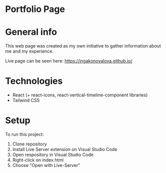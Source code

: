 # Portfolio Page
# General info
This web page was created as my own initiative to gather information about me and my experience.  

Live page can be seen here: https://ingakonovalova.github.io/

# Technologies
* React (+ react-icons, react-vertical-timeline-component libraries)
* Tailwind CSS

# Setup
To run this project:
1. Clone repository
2. Install Live Server extension on Visual Studio Code
3. Open respository in Visual Studio Code
4. Right-click on index.html
5. Choose "Open with Live-Server"
